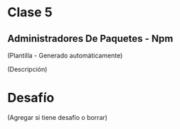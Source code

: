 # Clase 5

## Administradores De Paquetes - Npm

(Plantilla - Generado automáticamente)

(Descripción)

# Desafío

(Agregar si tiene desafío o borrar)

